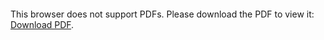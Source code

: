 <object data="christ-in-song/CIS1908pdfs/287.pdf" type="application/pdf" width="100%" height="1024px">
    <embed src="christ-in-song/CIS1908pdfs/287.pdf">
        <p>This browser does not support PDFs. Please download the PDF to view it: <a href="christ-in-song/CIS1908pdfs/287.pdf">Download PDF</a>.</p>
    </embed>
</object>
